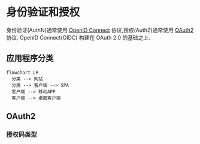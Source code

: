 # 身份验证和授权

身份验证(AuthN)通常使用  [OpenID Connect](https://openid.net/developers/discover-openid-and-openid-connect/) 协议,授权(AuthZ)通常使用 [OAuth2](https://datatracker.ietf.org/doc/html/rfc6749) 协议. OpenID Connect(OIDC) 构建在 OAuth 2.0 的基础之上.

## 应用程序分类

```mermaid
flowchart LR
  分类 --> 网站
  分类 --> 客户端 --> SPA
  客户端 --> 移动APP
  客户端 --> 桌面客户端
```

## OAuth2

### 授权码类型


